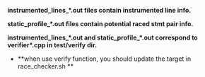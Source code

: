 **instrumented\_lines\_\*.out files contain instrumented line info.**

**static\_profile\_\*.out files contain potential raced stmt pair info.**

**instrumented\_lines\_\*.out and static\_profile\_\*.out correspond to verifier\*.cpp
in test/verify dir.**

*   **when use verify function, you should update the target in race_checker.sh **